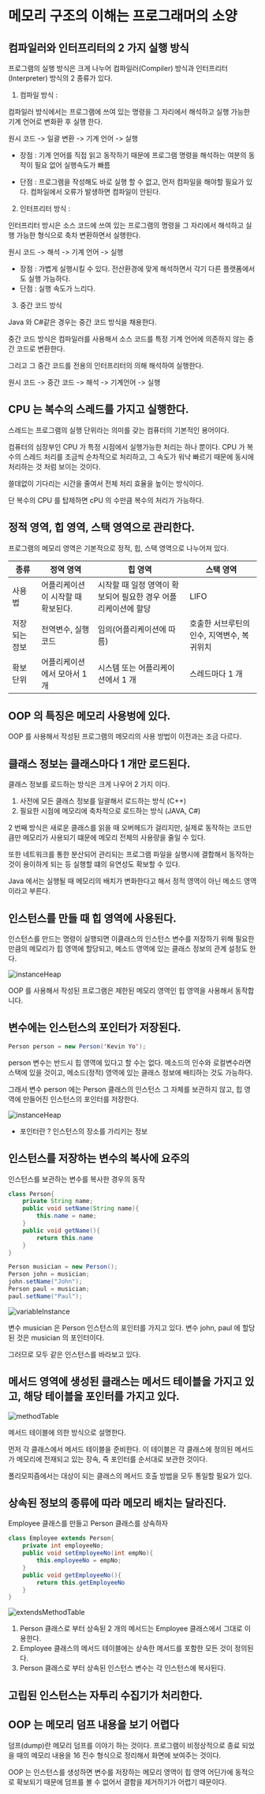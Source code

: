 # 메모리 구조의 이해는 프로그래머의 소양

## 컴파일러와 인터프리터의 2 가지 실행 방식

프로그램의 실행 방식은 크게 나누어 컴파일러(Compiler) 방식과 인터프리터(Interpreter) 방식의 2 종류가 있다.

1. 컴파일 방식 :

컴파일러 방식에서는 프로그램에 쓰여 있는 명령을 그 자리에서 해석하고 실행 가능한 기계 언어로 변화환 후 실행 한다.

원시 코드 -> 일괄 변환 -> 기계 언어 -> 실행

-   장점 : 기계 언어를 직접 읽고 동작하기 때문에 프로그램 명령을 해석하는 여분의 동작이 필요 없어 실행속도가 빠름

-   단점 : 프로그램을 작성해도 바로 실행 할 수 없고, 먼저 컴파일을 해야할 필요가 있다. 컴파일에서 오류가 발생하면 컴파일이 안된다.

2. 인터프리터 방식 :

인터프리터 방시은 소스 코드에 쓰여 있는 프로그램의 명령을 그 자리에서 해석하고 실행 가능한 형식으로 축차 변환하면서 실행한다.

원시 코드 -> 해석 -> 기계 언어 -> 실행

-   장점 : 가볍게 실행시킬 수 있다. 전산환경에 맞게 해석하면서 각기 다른 플랫폼에서도 실행 가능하다.
-   단점 : 실행 속도가 느리다.

3. 중간 코드 방식

Java 와 C#같은 경우는 중간 코드 방식을 채용한다.

중간 코드 방식은 컴파일러를 사용해서 소스 코드를 특정 기계 언어에 의존하지 않는 중간 코드로 변환한다.

그리고 그 중간 코드를 전용의 인터프리터의 의해 해석하여 실행한다.

원시 코드 -> 중간 코드 -> 해석 -> 기계언어 -> 실행

## CPU 는 복수의 스레드를 가지고 실행한다.

스레드는 프로그램의 실행 단위라는 의미를 갖는 컴퓨터의 기본적인 용어이다.

컴퓨터의 심장부인 CPU 가 특정 시점에서 실행가능한 처리는 하나 뿐이다.
CPU 가 복수의 스레드 처리를 조금씩 순차적으로 처리하고,
그 속도가 워낙 빠르기 때문에 동시에 처리하는 것 처럼 보이는 것이다.

쓸데없이 기다리는 시간을 줄여서 전체 처리 효율을 높이는 방식이다.

단 복수의 CPU 를 탑제하면 cPU 의 수만큼 복수의 처리가 가능하다.

## 정적 영역, 힙 영역, 스택 영역으로 관리한다.

프로그램의 메모리 영역은 기본적으로 정적, 힙, 스택 영역으로 나누어져 있다.

| 종류          | 정역 영역                          | 힙 영역                                                        | 스택 영역                                  |
| ------------- | ---------------------------------- | -------------------------------------------------------------- | ------------------------------------------ |
| 사용법        | 어플리케이션이 시작할 때 확보된다. | 시작할 때 일정 영역이 확보되어 필요한 경우 어플리케이션에 할당 | LIFO                                       |
| 저장되는 정보 | 전역변수, 실행 코드                | 임의(어플리케이션에 따름)                                      | 호출한 서브루틴의 인수, 지역변수, 복귀위치 |
| 확보 단위     | 어플리케이션에서 모아서 1 개       | 시스템 또는 어플리케이션에서 1 개                              | 스레드마다 1 개                            |

## OOP 의 특징은 메모리 사용벙에 있다.

OOP 를 사용해서 작성된 프로그램의 메모리의 사용 방법이 이전과는 조금 다르다.

## 클래스 정보는 클래스마다 1 개만 로드된다.

클래스 정보를 로드하는 방식은 크게 나우어 2 가지 이다.

1. 사전에 모든 클래스 정보를 일괄해서 로드하는 방식 (C++)
2. 필요한 시점에 메모리에 축차적으로 로드하는 방식 (JAVA, C#)

2 번째 방식은 새로운 클래스를 읽을 때 오버헤드가 걸리지만,
실제로 동작하는 코드만큼만 메모리가 사용되기 떄문에 메모리 전체의 사용량을 줄일 수 있다.

또한 네트워크를 통한 분산되어 관리되는 프로그램 파일을 실행시에 결합해서 동작하는 것이 용이하게
되는 등 실행할 떄의 유연성도 확보할 수 있다.

Java 에서는 실행될 때 메모리의 배치가 변화한다고 해서 정적 영역이 아닌 메소드 영역이라고 부른다.

## 인스턴스를 만들 때 힙 영역에 사용된다.

인스턴스를 만드는 명령이 실행되면 이클래스의 인스턴스 변수를 저장하기 위해
필요한 만큼의 메모리가 힙 영역에 할당되고, 메소드 영역에 있는 클래스 정보의 관계 설정도 한다.

![instanceHeap](./instanceHeap.png)

OOP 를 사용해서 작성된 프로그램은 제한된 메모리 영역인 힙 영역을 사용해서 동작합니다.

## 변수에는 인스턴스의 포인터가 저장된다.

```java
Person person = new Person('Kevin Yo');
```

person 변수는 반드시 힙 영역에 있다고 할 수는 없다.
메소드의 인수와 로컬변수라면 스택에 있을 것이고,
메소드(정적) 영역에 있는 클래스 정보에 배티하는 것도 가능하다.

그래서 변수 person 에는 Person 클래스의 인스턴스 그 자체를 보관하지 않고,
힙 영역에 만들어진 인스턴스의 포인터를 저장한다.

![instanceHeap](./pointerHeap.png)

-   포인터란 ?
    인스턴스의 장소를 가리키는 정보

## 인스턴스를 저장하는 변수의 복사에 요주의

인스턴스를 보관하는 변수를 복사한 경우의 동작

```java
class Person{
    private String name;
    public void setName(String name){
        this.name = name;
    }
    public void getName(){
        return this.name
    }
}

Person musician = new Person();
Person john = musician;
john.setName("John");
Person paul = musician;
paul.setName("Paul");
```

![variableInstance](./variableInstance.png)

변수 musician 은 Person 인스턴스의 포인터를 가지고 있다.
변수 john, paul 에 할당된 것은 musician 의 포인터이다.

그러므로 모두 같은 인스턴스를 바라보고 있다.

## 메서드 영역에 생성된 클래스는 메서드 테이블을 가지고 있고, 해당 테이블을 포인터를 가지고 있다.

![methodTable](./methodTable.png)

메서드 테이블에 의한 방식으로 설명한다.

먼저 각 클래스에서 메서드 테이블을 준비한다.
이 테이블은 각 클래스에 정의된 메서드가
메모리에 전재되고 있는 장속, 즉 포인터를 순서대로 보관한 것이다.

폴리모피즘에서는 대상이 되는 클래스의 메서드 호출 방법을 모두 통일할 필요가 있다.

## 상속된 정보의 종류에 따라 메모리 배치는 달라진다.

Employee 클래스를 만들고 Person 클래스를 상속하자

```java
class Employee extends Person{
    private int employeeNo;
    public void setEmployeeNo(int empNo){
        this.employeeNo = empNo;
    }
    public void getEmployeeNo(){
        return this.getEmployeeNo
    }
}
```

![extendsMethodTable](./extendsMethodTable.png)

1. Person 클래스로 부터 상속된 2 개의 메서드는 Employee 클래스에서 그대로 이용한다.
2. Employee 클래스의 메서드 테이블에는 상속한 메서드를 포함한 모든 것이 정의된다.
3. Person 클래스로 부터 상속된 인스턴스 변수는 각 인스턴스에 복사된다.

## 고립된 인스턴스는 자투리 수집기가 처리한다.

## OOP 는 메모리 덤프 내용을 보기 어렵다

덤프(dump)란 메모리 덤프를 이야기 하는 것이다. 프로그램이 비정상적으로 종료 되었을 때의
메모리 내용을 16 진수 형식으로 정리해서 화면에 보여주는 것이다.

OOP 는 인스턴스를 생성하면 변수를 저장하는 메모리 영역이 힙 영역 어딘가에 동적으로 확보되기 때문에
덤프를 볼 수 없어서 결함을 제거하기가 어렵기 때문이다.
